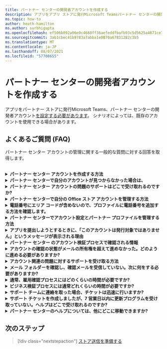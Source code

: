 ```yaml
---
title: パートナー センターの開発者アカウントを作成する
description: アプリをアプリ ストアに発行Microsoft Teamsパートナー センターの開発者アカウントが必要です。
ms.topic: how-to
author: heath-hamilton
ms.author: surbhigupta
ms.openlocfilehash: ef506b092a06e0c4668ff36aefeddfbafb93c5d5625a4871ce7082c4c6564fea
ms.sourcegitcommit: 3ab1cbec41b9783a7abba1e0870a67831282c3b5
ms.translationtype: MT
ms.contentlocale: ja-JP
ms.lasthandoff: 08/07/2021
ms.locfileid: "57708655"
---
```

# <a name="create-a-partner-center-developer-account"></a>パートナー センターの開発者アカウントを作成する

アプリをパートナー ストアに発行Microsoft Teams、パートナー センターの開発者アカウント[を設定する必要があります](/office/dev/store/open-a-developer-account)。 シナリオによっては、既存のアカウントを使用できる場合があります。

## <a name="faq"></a>よくあるご質問 (FAQ)

パートナー センター アカウントの管理に関する一般的な質問に対する回答を取得します。

<br>

<details>

<summary><b>パートナー センター アカウントを作成する方法</b></summary>

パートナー センター アカウントは、次のいずれかの方法で作成できます。

* パートナー センターを使い、Microsoft ネットワーク アカウントを持ってない場合は、[パートナー センターの登録] ページ [を使用してアカウントを作成します](/office/dev/store/open-a-developer-account#create-an-account-using-the-partner-center-enrollment-page)。
* 既に Microsoft パートナー ネットワークに登録している場合は、既存の Microsoft パートナー センターの登録を使用して、パートナー センターから直接アカウント [を作成します](/office/dev/store/open-a-developer-account#create-an-account-using-an-existing-partner-center-enrollment)。

<br>

</details>

<details>

<summary><b>パートナー センターで自分のアカウントが見つからなかった場合は、</b></summary>

パートナー センターの [サポート チケットを開き、](https://partner.microsoft.com/support/v2/?stage=1) 次の項目を選択します。

| メニュー | オプション |
| -------   | -------  |
|カテゴリ| 商用マーケットプレース|
| トピック | 一般的な Marketplace のヘルプと使い方に関する質問 |
| サブトピック| Office アドイン |

<br>

</details>

<details>

<summary><b>パートナー センター アカウントの問題のサポートはどこで受け取れるのですか?</b></summary>

発行元 [のサポート ページにアクセスして](https://aka.ms/marketplacepublishersupport) 、問題を検索します。 ガイダンスが役に立たなかった場合は、パートナー センターの [サポート チケットを作成します](/azure/marketplace/partner-center-portal/support#how-to-open-a-support-ticket)。

<br>

</details>

<details>

<summary><b>パートナー センターで自分の Office ストア アカウントを管理する方法</b></summary>

詳細については [、「パートナー センターを通じてアカウントを管理する」](/office/dev/store/manage-account-settings-and-profile) を参照してください。

<br>

</details>

<details>

<summary><b>電話番号にエリア コードが含めないので、プロファイルに電話番号を追加する方法を確認します。</b></summary>

電話番号には、国コード、地域コード、電話番号の 3 つの部分があります。 電話番号にエリア コードが含されていない場合は、2 番目のボックスを空のままにして、3 番目のボックスに入力します。

<br>

</details>

<details>

<summary><b>パートナー センターでアカウント設定とパートナー プロファイルを管理する方法</b></summary>

詳細については [、「アカウント設定とプロファイル情報の管理」](/windows/uwp/publish/manage-account-settings-and-profile#additional-settings-and-info) を参照してください。

<br>

</details>

<details>

<summary><b>アプリを提出しようとするときに、「このアカウントは発行対象ではありません」というメッセージが表示される理由</b></summary>

アカウント検証の状態が保留中のため、この [エラー メッセージを](/partner-center/verification-responses) 受け取った。 パートナー センター ダッシュボードで状態を確認 [します](https://partner.microsoft.com/dashboard)。 [アカウント]**設定** アイコンを選択し、[開発者設定] >**アカウント>選択します**。

![パートナー センターの検証状態](~/assets/images/partner-center-verification-status.png)

<br>

</details>

<details>

<summary><b>パートナー センター のアカウント検証プロセスで確認される情報</b></summary>

検証領域は、電子メールの所有権 **、雇用、** およびビジネスの **3****つがあります**。 詳細については、「確認済み [」と「応答方法」を参照してください](/partner-center/verification-responses#what-is-verified-and-how-to-respond)。

プライマリ連絡先、グローバル管理者、またはアカウント管理者の場合は、確認の状態を監視し、プロファイル ページの進行状況を追跡できます。

検証プロセスが完了すると、プロファイル ページの登録の状態が保留中から *承認済みに**変わります*。 プライマリ連絡先は、数営業日以内に Microsoft から電子メールを受信します。

<br>

</details>

<details>

<summary><b>アカウントの確認の状態がメールの所有権を超えて進めなかった。どのように進める必要がありますか?</b></summary>

電子メール **所有権の検証** プロセス中に、確認メールがプライマリ連絡先に送信されます。 メインの連絡先の受信トレイで、[必要な maccount@microsoft.com] という件名のメールを確認します **。Microsoft** でメール アカウントを確認し、電子メールの検証プロセスを完了します。 確認メールは、パートナー センター のアカウント設定に記載されているアドレスに送信されます。

電子メールの検証プロセスについては、次の情報を覚えておいてください。

* 電子メール検証リンクは 7 日間のみ有効です。
* パートナー プロファイル ページにアクセスし、[確認メールの再送信] リンクを選択すると、電子メールの再送信 **を要求** できます。
* メールを確実に受信するには、安全なドメイン microsoft.com **リストを** 作成し、迷惑メール フォルダーを確認します。

<br>

</details>

<details>

<summary><b>アカウント関連の問題に対するサポートを受け取る方法</b></summary>

詳細 [については、「パートナー センターの商用マーケットプレース プログラムのサポート」を](/azure/marketplace/partner-center-portal/support) 参照してください。

<br>

</details>

<details>

<summary><b>メール フォルダーを確認し、確認メールを受信していない。次に何をする必要がありますか?</b></summary>

以下の操作を試してください。

* 迷惑メールフォルダーまたはスパム フォルダーを確認します。
* ブラウザー キャッシュをクリアし、パートナー センター アカウント ダッシュボードに移動し、[検証メールの再送信 **] を選択します**。
* 別のブラウザーから **[再送信確認メール** ] リンクにアクセスしてみてください。
* IT 部門と一緒に作業して、確認メールが電子メール サーバーによってブロックされていないことを確認します。
* サーバーのスパム フィルターを調整して、サーバーからのすべてのメールを許可または **maccount@microsoft.com。**

<br>

</details>

<details>

<summary><b>通常、雇用確認プロセスにはどのくらいの時間が必要ですか?</b></summary>

提出された詳細が正しい場合、雇用確認プロセスの完了には約 2 時間かかります。

<br>

</details>

<details>

<summary><b>ビジネス検証プロセスには通常どれくらいの時間が必要ですか?</b></summary>

必要なすべてのドキュメントが提出された場合、ビジネス検証の完了には 1 日から 2 営業日かかります。

<br>

</details>

<details>

<summary><b>サポート チームに連絡を取った場合、チケットは迅速に行いますか?</b></summary>

サポート チケットは 1 週間で解決されます。 サポート チケットの作成時に指定したメールに送信された更新プログラムを確認します。

<br>

</details>

<details>

<summary><b>サポート チケットを作成しましたが、7 営業日以内に更新プログラムを受け取っていない。ヘルプはどこで受け取れるのですか?</b></summary>

次の詳細を含む <a href="mailto:teamsubm@microsoft.com">teamsubm@microsoft.com</a> メールを送信します。

* **件名 :** パートナー センター アカウントの問題 *<your app name>*
* **メール本文**:
    * サポート チケット番号。
    * 販売者 ID。
    * 問題のスクリーンショット (可能な場合)。

<br>

</details>

<details>

<summary><b>パートナー センターのヘルプについては、他にどこに移動できますか?</b></summary>

次のリソースも支援できます。

* [Microsoft 365申請に関する FAQ](/office/dev/store/appsource-submission-faq)です。
* [商用マーケットプレースのドキュメント](/azure/marketplace/)。

<br>

</details>

## <a name="next-step"></a>次のステップ

> [!div class="nextstepaction"]
> [ストア送信を準備する](~/concepts/deploy-and-publish/appsource/prepare/submission-checklist.md)
